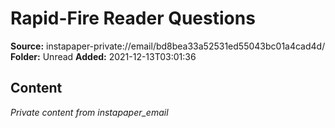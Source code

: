 # Rapid-Fire Reader Questions

**Source:** instapaper-private://email/bd8bea33a52531ed55043bc01a4cad4d/
**Folder:** Unread
**Added:** 2021-12-13T03:01:36




## Content
*Private content from instapaper_email*
